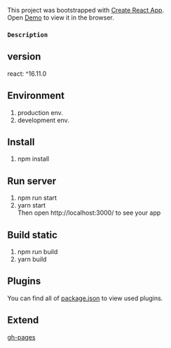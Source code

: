 This project was bootstrapped with [Create React App](https://github.com/facebook/create-react-app).<br />
Open [Demo](https://an-0611.github.io/dailydrinks/) to view it in the browser.

### `Description`

## version
react: ^16.11.0

## Environment
1. production env.
2. development env.

## Install
1. npm install<br />

## Run server
1. npm run start<br />
2. yarn start<br />
Then open http://localhost:3000/ to see your app

## Build static
1. npm run build<br />
2. yarn build

## Plugins
You can find all of [package.json](https://github.com/an-0611/dailydrinks/blob/master/package.json) to view used plugins.

## Extend
[gh-pages](https://github.com/gitname/react-gh-pages)<br />

